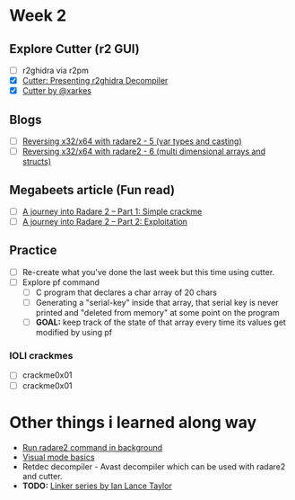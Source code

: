 # Week 2

## Explore Cutter (r2 GUI)
- [ ] r2ghidra via r2pm
- [x] [Cutter: Presenting r2ghidra Decompiler](https://www.youtube.com/watch?v=eHtMiezr7l8)
- [x] [Cutter by @xarkes](https://www.youtube.com/watch?v=w8Bl5ZSmmZM)

## Blogs
- [ ] [Reversing x32/x64 with radare2 - 5 (var types and casting)](https://artik.blue/reversing-radare-5)
- [ ] [Reversing x32/x64 with radare2 - 6 (multi dimensional arrays and structs)](https://artik.blue/reversing-radare-6)

## Megabeets article (Fun read)
- [ ] [A journey into Radare 2 – Part 1: Simple crackme](https://www.megabeets.net/a-journey-into-radare-2-part-1)
- [ ] [A journey into Radare 2 – Part 2: Exploitation](https://www.megabeets.net/a-journey-into-radare-2-part-2)

## Practice
- [ ] Re-create what you've done the last week but this time using cutter.
- [ ] Explore pf command
  - [ ] C program that declares a char array of 20 chars
  - [ ] Generating a "serial-key" inside that array, that serial key is never printed and "deleted from memory" at some point on the program
  - [ ] **GOAL:** keep track of the state of that array every time its values get modified by using pf
### IOLI crackmes
- [ ] crackme0x01
- [ ] crackme0x01

# Other things i learned along way
- [Run radare2 command in background](https://radareorg.github.io/blog/posts/background_tasks)
- [Visual mode basics](https://radareorg.github.io/blog/posts/visual-mode)
- Retdec decompiler - Avast decompiler which can be used with radare2 and cutter.
- **TODO:** [Linker series by Ian Lance Taylor](https://www.airs.com/blog/page/5?s=linker)
